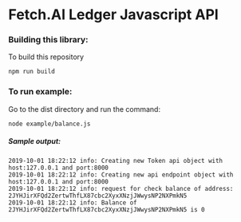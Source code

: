 # Fetch.AI Ledger Javascript API


### Building this library:

To build this repository

```
npm run build
```


### To run example:

Go to the dist directory and run the command:

```
node example/balance.js

```

##### Sample output:
```
2019-10-01 18:22:12 info: Creating new Token api object with host:127.0.0.1 and port:8000
2019-10-01 18:22:12 info: Creating new api endpoint object with host:127.0.0.1 and port:8000
2019-10-01 18:22:12 info: request for check balance of address: 2JYHJirXFQd2ZertwThfLX87cbc2XyxXNzjJWwysNP2NXPmkN5
2019-10-01 18:22:12 info: Balance of 2JYHJirXFQd2ZertwThfLX87cbc2XyxXNzjJWwysNP2NXPmkN5 is 0
```